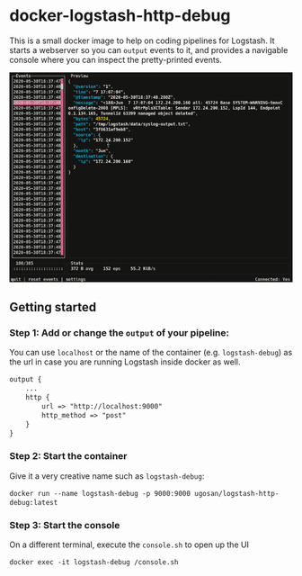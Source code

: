 # docker-logstash-http-debug

This is a small docker image to help on coding pipelines for Logstash. It starts a webserver so you can `output` events to it, and provides a navigable console where you can inspect the pretty-printed events.

![](./doc/logstash-http-debug.gif)


## Getting started

### Step 1: Add or change the `output` of your pipeline:

You can use `localhost` or the name of the container (e.g. `logstash-debug`) as the url in case you are running Logstash inside docker as well.

```
output {
    ...
    http {
        url => "http://localhost:9000"
        http_method => "post"
    }
}
```


### Step 2: Start the container
Give it a very creative name such as `logstash-debug`:
```
docker run --name logstash-debug -p 9000:9000 ugosan/logstash-http-debug:latest
```

### Step 3: Start the console
On a different terminal, execute the `console.sh` to open up the UI
```
docker exec -it logstash-debug /console.sh 
```

